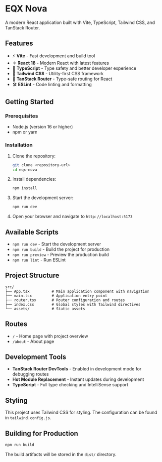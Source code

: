 # EQX Nova

A modern React application built with Vite, TypeScript, Tailwind CSS, and TanStack Router.

## Features

- ⚡ **Vite** - Fast development and build tool
- ⚛️ **React 18** - Modern React with latest features
- 📝 **TypeScript** - Type safety and better developer experience
- 🎨 **Tailwind CSS** - Utility-first CSS framework
- 🧭 **TanStack Router** - Type-safe routing for React
- 🛠️ **ESLint** - Code linting and formatting

## Getting Started

### Prerequisites

- Node.js (version 16 or higher)
- npm or yarn

### Installation

1. Clone the repository:

   ```bash
   git clone <repository-url>
   cd eqx-nova
   ```

2. Install dependencies:

   ```bash
   npm install
   ```

3. Start the development server:

   ```bash
   npm run dev
   ```

4. Open your browser and navigate to `http://localhost:5173`

## Available Scripts

- `npm run dev` - Start the development server
- `npm run build` - Build the project for production
- `npm run preview` - Preview the production build
- `npm run lint` - Run ESLint

## Project Structure

```
src/
├── App.tsx          # Main application component with navigation
├── main.tsx         # Application entry point
├── router.tsx       # Router configuration and routes
├── index.css        # Global styles with Tailwind directives
└── assets/          # Static assets
```

## Routes

- `/` - Home page with project overview
- `/about` - About page

## Development Tools

- **TanStack Router DevTools** - Enabled in development mode for debugging routes
- **Hot Module Replacement** - Instant updates during development
- **TypeScript** - Full type checking and IntelliSense support

## Styling

This project uses Tailwind CSS for styling. The configuration can be found in `tailwind.config.js`.

## Building for Production

```bash
npm run build
```

The build artifacts will be stored in the `dist/` directory.
